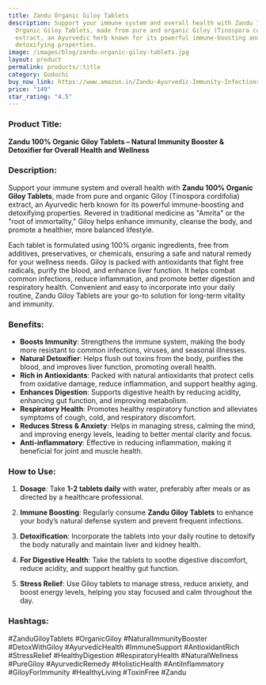 ```yaml
---
title: Zandu Organic Giloy Tablets
description: Support your immune system and overall health with Zandu 100%
  Organic Giloy Tablets, made from pure and organic Giloy (Tinospora cordifolia)
  extract, an Ayurvedic herb known for its powerful immune-boosting and
  detoxifying properties.
image: /images/blog/zandu-organic-giloy-tablets.jpg
layout: product
permalink: products/:title
category: Guduchi
buy_now_link: https://www.amazon.in/Zandu-Ayurvedic-Immunity-Infections-Vegetarian/dp/B0CVQ86PNL/ref=sr_1_2_sspa?crid=2RC2ILXDK0KYX&tag=ayushmonk-21
price: "149"
star_rating: "4.5"
---
```

### Product Title:
**Zandu 100% Organic Giloy Tablets – Natural Immunity Booster & Detoxifier for Overall Health and Wellness**

### Description:
Support your immune system and overall health with **Zandu 100% Organic Giloy Tablets**, made from pure and organic Giloy (Tinospora cordifolia) extract, an Ayurvedic herb known for its powerful immune-boosting and detoxifying properties. Revered in traditional medicine as "Amrita" or the "root of immortality," Giloy helps enhance immunity, cleanse the body, and promote a healthier, more balanced lifestyle.

Each tablet is formulated using 100% organic ingredients, free from additives, preservatives, or chemicals, ensuring a safe and natural remedy for your wellness needs. Giloy is packed with antioxidants that fight free radicals, purify the blood, and enhance liver function. It helps combat common infections, reduce inflammation, and promote better digestion and respiratory health. Convenient and easy to incorporate into your daily routine, Zandu Giloy Tablets are your go-to solution for long-term vitality and immunity.

### Benefits:
- **Boosts Immunity**: Strengthens the immune system, making the body more resistant to common infections, viruses, and seasonal illnesses.
- **Natural Detoxifier**: Helps flush out toxins from the body, purifies the blood, and improves liver function, promoting overall health.
- **Rich in Antioxidants**: Packed with natural antioxidants that protect cells from oxidative damage, reduce inflammation, and support healthy aging.
- **Enhances Digestion**: Supports digestive health by reducing acidity, enhancing gut function, and improving metabolism.
- **Respiratory Health**: Promotes healthy respiratory function and alleviates symptoms of cough, cold, and respiratory discomfort.
- **Reduces Stress & Anxiety**: Helps in managing stress, calming the mind, and improving energy levels, leading to better mental clarity and focus.
- **Anti-inflammatory**: Effective in reducing inflammation, making it beneficial for joint and muscle health.

### How to Use:
1. **Dosage**: Take **1-2 tablets daily** with water, preferably after meals or as directed by a healthcare professional.
   
2. **Immune Boosting**: Regularly consume **Zandu Giloy Tablets** to enhance your body’s natural defense system and prevent frequent infections.

3. **Detoxification**: Incorporate the tablets into your daily routine to detoxify the body naturally and maintain liver and kidney health.

4. **For Digestive Health**: Take the tablets to soothe digestive discomfort, reduce acidity, and support healthy gut function.

5. **Stress Relief**: Use Giloy tablets to manage stress, reduce anxiety, and boost energy levels, helping you stay focused and calm throughout the day.

### Hashtags:
#ZanduGiloyTablets #OrganicGiloy #NaturalImmunityBooster #DetoxWithGiloy #AyurvedicHealth #ImmuneSupport #AntioxidantRich #StressRelief #HealthyDigestion #RespiratoryHealth #NaturalWellness #PureGiloy #AyurvedicRemedy #HolisticHealth #AntiInflammatory #GiloyForImmunity #HealthyLiving #ToxinFree #Zandu
